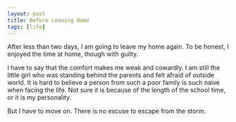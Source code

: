 ```yaml
---
layout: post
title: Before Leaving Home 
tags: [life]
---
```

After less than two days, I am going to leave my home again. To be honest, I enjoyed the time at home, though with guilty.

I have to say that the comfort makes me weak and cowardly. I am still the little girl who was standing behind the parents and felt afraid of outside world. It is hard to believe a person from such a poor family is such naive when facing the life. Not sure it is because of the length of the school time, or it is my personality.

But I have to move on. There is no excuse to escape from the storm. 
